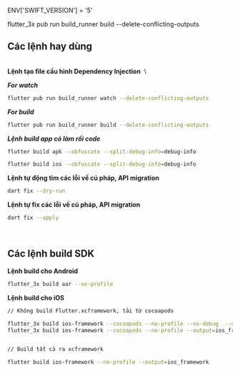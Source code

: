ENV['SWIFT_VERSION'] = '5'

flutter_3x pub run build_runner build --delete-conflicting-outputs


## **Các lệnh hay dùng**

&nbsp;\
**Lệnh tạo file cấu hình Dependency Injection**
&nbsp;\

***For watch***

```bash
flutter pub run build_runner watch --delete-conflicting-outputs
```

***For build***

```bash
flutter pub run build_runner build --delete-conflicting-outputs
```

***Lệnh build app có làm rối code***

```bash
flutter build apk --obfuscate --split-debug-info=debug-info

flutter build ios --obfuscate --split-debug-info=debug-info
```

**Lệnh tự động tìm các lỗi về cú pháp, API migration**

```bash
dart fix --dry-run 
```

**Lệnh tự fix các lỗi về cú pháp, API migration**

```bash
dart fix --apply
```
&nbsp;
## **Các lệnh build SDK**

**Lệnh build cho Android**
```bash
flutter_3x build aar --no-profile
```

**Lệnh build cho iOS**
```bash
// Không build Flutter.xcframework, tải từ cocoapods

flutter_3x build ios-framework --cocoapods --no-profile --no-debug  --output=ios_cocoapods_framework
flutter_3x build ios-framework --cocoapods --no-profile --output=ios_framework


// Build tất cả ra xcframework 

flutter build ios-framework --no-profile --output=ios_framework
```